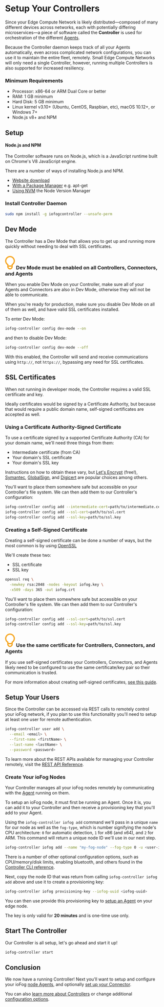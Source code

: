 # Setup Your Controllers

Since your Edge Compute Network is likely distributed—composed of many different devices across networks, each with potentially differing microservices—a piece of software called the **Controller** is used for orchestration of the different [Agents](../agents/overview.html).

Because the Controller daemon keeps track of all your Agents automatically, even across complicated network configurations, you can use it to maintain the entire fleet, remotely. Small Edge Compute Networks will only need a single Controller, however, running multiple Controllers is also supported for increased resiliency.

### Minimum Requirements

- Processor: x86-64 or ARM Dual Core or better
- RAM: 1 GB minimum
- Hard Disk: 5 GB minimum
- Linux kernel v3.10+ (Ubuntu, CentOS, Raspbian, etc), macOS 10.12+, or Windows 7+
- Node.js v8+ and NPM

## Setup

#### Node.js and NPM

The Controller software runs on Node.js, which is a JavaScript runtime built on Chrome's V8 JavaScript engine.

There are a number of ways of installing Node.js and NPM.

- [Website download](https://nodejs.org/en/download/)
- [With a Package Manager](https://nodejs.org/en/download/package-manager/) e.g. apt-get
- [Using NVM](https://github.com/creationix/nvm#install-script) the Node Version Manager

### Install Controller Daemon

```sh
sudo npm install -g iofogcontroller --unsafe-perm
```

## Dev Mode

The Controller has a Dev Mode that allows you to get up and running more quickly without needing to deal with SSL certificates.

<aside class="notifications tip">
  <h3><img src="/images/icos/ico-tip.svg" alt=""> Dev Mode must be enabled on all Controllers, Connectors, and Agents</h3>
  <p>When you enable Dev Mode on your Controller, make sure all of your Agents and Connectors are also in Dev Mode, otherwise they will not be able to communicate.</p>
  <p>When you're ready for production, make sure you disable Dev Mode on all of them as well, and have valid SSL certificates installed.</p>
</aside>

To enter Dev Mode:

```sh
iofog-controller config dev-mode --on
```

and then to disable Dev Mode:

```sh
iofog-controller config dev-mode --off
```

With this enabled, the Controller will send and receive communications using `http://`, not `https://`, bypassing any need for SSL certificates.

## SSL Certificates

When not running in developer mode, the Controller requires a valid SSL certificate and key.

Ideally certificates would be signed by a Certificate Authority, but because that would require a public domain name, self-signed certificates are accepted as well.

### Using a Certificate Authority-Signed Certificate

To use a certificate signed by a supported Certificate Authority (CA) for your domain name, we'll need three things from them:

- Intermediate certificate (from CA)
- Your domain's SSL certificate
- Your domain's SSL key

Instructions on how to obtain these vary, but [Let's Encrypt](https://letsencrypt.org/) (free!), [Symantec](https://www.websecurity.symantec.com/), [GlobalSign](https://www.globalsign.com/), and [Digicert](https://www.digicert.com/) are popular choices among others.

You'll want to place them somewhere safe but accessible on your Controller's file system. We can then add them to our Controller's configuration:

```sh
iofog-controller config add --intermediate-cert=path/to/intermediate.cert
iofog-controller config add --ssl-cert=path/to/ssl.cert
iofog-controller config add --ssl-key=path/to/ssl.key
```

### Creating a Self-Signed Certificate

Creating a self-signed certificate can be done a number of ways, but the most common is by using [OpenSSL](https://www.openssl.org/)

We'll create these two:

- SSL certificate
- SSL key

```sh
openssl req \
  -newkey rsa:2048 -nodes -keyout iofog.key \
  -x509 -days 365 -out iofog.crt
```

You'll want to place them somewhere safe but accessible on your Controller's file system. We can then add them to our Controller's configuration:

```sh
iofog-controller config add --ssl-cert=path/to/ssl.cert
iofog-controller config add --ssl-key=path/to/ssl.key
```

<aside class="notifications tip">
  <h3><img src="/images/icos/ico-tip.svg" alt=""> Use the same certificate for Controllers, Connectors, and Agents</h3>
  <p>If you use self-signed certificates your Controllers, Connectors, and Agents likely need to be configured to use the same certificate/key pair so their communication is trusted.</p>
</aside>

For more information about creating self-signed certificates, [see this guide](https://www.digitalocean.com/community/tutorials/openssl-essentials-working-with-ssl-certificates-private-keys-and-csrs).

## Setup Your Users

Since the Controller can be accessed via REST calls to remotely control your ioFog network, if you plan to use this functionality you'll need to setup at least one user for remote authentication.

```sh
iofog-controller user add \
  --email <email> \
  --first-name <firstName> \
  --last-name <lastName> \
  --password <password>
```

To learn more about the REST APIs available for managing your Controller remotely, visit the [REST API Reference](rest-api-reference).

### Create Your ioFog Nodes

Your Controller manages all your ioFog nodes remotely by communicating with the [Agent](../agents/overview.html) running on them.

To setup an ioFog node, it must first be running an Agent. Once it is, you can add it to your Controller and then receive a provisioning key that you'll add to your Agent.

Using the `iofog-controller iofog add` command we'll pass in a unique `name` for our node as well as the `fog-type`, which is number signifying the node's CPU architecture: `0` for automatic detection, `1` for x86 (and x64), and `2` for ARM. This command will return a unique node ID we'll use in our next step.

```sh
iofog-controller iofog add --name "my-fog-node" --fog-type 0 -u <user-id>
```

There is a number of other optional configuration options, such as CPU/memory/disk limits, enabling bluetooth, and others found in the [Controller CLI reference](../controllers/cli-usage.html).

Next, copy the node ID that was return from calling `iofog-controller iofog add` above and use it to create a provisioning key:

```sh
iofog-controller iofog provisioning-key --iofog-uuid <iofog-uuid>
```

You can then use provide this provisioning key to [setup an Agent](setup-your-agents.html) on your edge node.

The key is only valid for **20 minutes** and is one-time use only.

## Start The Controller

Our Controller is all setup, let's go ahead and start it up!

```sh
iofog-controller start
```

## Conclusion

We now have a running Controller! Next you'll want to setup and configure your ioFog [node Agents](setup-your-agents.html), and optionally [set up your Connector](setup-your-connectors.html).

You can also [learn more about Controllers](../controllers/overview.html) or change additional [configuration options](../controllers/cli-usage.html).
